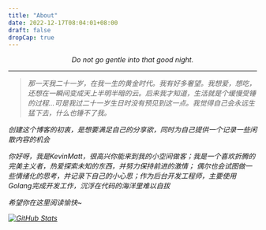 ```yaml
---
title: "About"
date: 2022-12-17T08:04:01+08:00
draft: false
dropCap: true
---
```


<p style="text-align:center"><em>Do not go gentle into that good night.<br>

---

> 那一天我二十一岁，在我一生的黄金时代。我有好多奢望。我想爱，想吃，还想在一瞬间变成天上半明半暗的云。后来我才知道，生活就是个缓慢受锤的过程...可是我过二十一岁生日时没有预见到这一点。我觉得自己会永远生猛下去，什么也锤不了我。

创建这个博客的初衷，是想要满足自己的分享欲，同时为自己提供一个记录一些闲散内容的机会

你好呀，我是KevinMatt，很高兴你能来到我的小空间做客；我是一个喜欢折腾的完美主义者，热爱探索未知的东西，并努力保持前进的激情；
偶尔也会试图做一些情绪化的思考，并记录下自己的小心思；作为后台开发工程师，主要使用Golang完成开发工作，沉浮在代码的海洋里难以自拔

希望你在这里阅读愉快~

[![GitHub Stats](https://github-readme-stats.vercel.app/api?username=heyuhengmatt&count_private=true&show_icons=true)](https://github.com/heyuhengmatt)